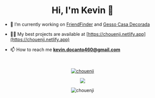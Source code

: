 <h1 align="center">Hi, I'm Kevin 👋</h1>

- 🔭 I’m currently working on [FriendFinder](https://github.com/chouenji/FriendFinder) and [Gesso Casa Decorada](https://gesso-casa-decorada.vercel.app)

- 👨‍💻 My best projects are available at [https://chouenji.netlify.app](https://chouenji.netlify.app)

- 📫 How to reach me **kevin.docanto460@gmail.com**

<br>
<p align="center"> <a href="https://github.com/ryo-ma/github-profile-trophy"><img src="https://github-profile-trophy.vercel.app/?username=chouenji&theme=onedark&row=1&column=3" alt="chouenji" /></a> </p>
<p align=center>
<img src="https://github-readme-stats.vercel.app/api/top-langs/?username=chouenji&layout=compact"/>
</p>
<div align="center"><p><img align="center" src="https://github-readme-streak-stats.herokuapp.com/?user=chouenji&" alt="chouenji" /></p></div>
